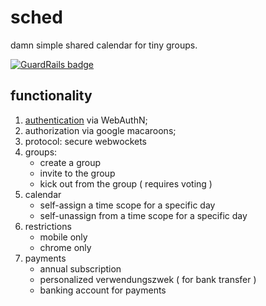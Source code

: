 # sched

damn simple shared calendar for tiny groups.

[![GuardRails badge](https://api.guardrails.io/v2/badges/work-shift/sched.svg?token=94013b89377fc9d3584ea3498ab11692c6ae17cbf4d8ae86b691d03ddc1a91fa&provider=github)](https://dashboard.guardrails.io/gh/work-shift/repos/139436)

## functionality

1. [authentication](docs/AUTH.md) via WebAuthN;
2. authorization via google macaroons;
3. protocol: secure webwockets
4. groups:
   - create a group
   - invite to the group
   - kick out from the group ( requires voting )
5. calendar
   - self-assign a time scope for a specific day
   - self-unassign from a time scope for a specific day
6. restrictions
   - mobile only
   - chrome only
7. payments
   - annual subscription
   - personalized verwendungszwek ( for bank transfer )
   - banking account for payments
